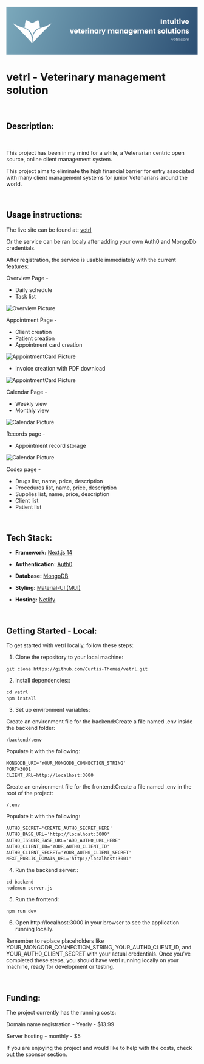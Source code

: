 ![Cover Picture](https://github.com/Curtis-Thomas/vetrl/blob/main/vetrl%20banner.png)


# vetrl - Veterinary management solution

<br />

## Description:

<br />

This project has been in my mind for a while, a Vetenarian centric open source, online client management system.

This project aims to eliminate the high financial barrier for entry associated with many client management systems for junior Vetenarians around the world. 

<br />

## Usage instructions:

The live site can be found at:
[vetrl](https://vetrl.com/)

Or the service can be ran localy after adding your own Auth0 and MongoDb credentials.

After registration, the service is usable immediately with the current features:

Overview Page -
- Daily schedule
- Task list

![Overview Picture](https://github.com/Curtis-Thomas/vetrl/blob/main/src/components/landingPage/features/assets/Overview.jpg)

Appointment Page -
- Client creation
- Patient creation
- Appointment card creation
  
![AppointmentCard Picture](https://github.com/Curtis-Thomas/vetrl/blob/main/src/components/landingPage/features/assets/AppointmentCard.jpg)

- Invoice creation with PDF download
  
![AppointmentCard Picture](https://github.com/Curtis-Thomas/vetrl/blob/main/src/components/landingPage/features/assets/Invoice.jpg)
  

Calendar Page -
- Weekly view
- Monthly view

![Calendar Picture](https://github.com/Curtis-Thomas/vetrl/blob/main/src/components/landingPage/features/assets/Calendar.jpg)

Records page - 
- Appointment record storage
  
![Calendar Picture](https://github.com/Curtis-Thomas/vetrl/blob/main/src/components/landingPage/features/assets/Records.jpg)
  

Codex page -
- Drugs list, name, price, description
- Procedures list, name, price, description
- Supplies list, name, price, description
- Client list
- Patient list




<br />

## Tech Stack:

- **Framework:** [Next.js 14](https://nextjs.org)
- **Authentication:** [Auth0](https://auth0.com/)
- **Database:** [MongoDB](https://www.mongodb.com/)
- **Styling:** [Material-UI (MUI)](https://mui.com/)
- **Hosting:** [Netlify](https://www.netlify.com/)

  <br />


## Getting Started - Local:

To get started with vetrl locally, follow these steps:

1. Clone the repository to your local machine:
```
git clone https://github.com/Curtis-Thomas/vetrl.git
```
2. Install dependencies::
```
cd vetrl
npm install
```

3. Set up environment variables:

Create an environment file for the backend:Create a file named .env inside the backend folder:
```
/backend/.env
```
Populate it with the following:
```
MONGODB_URI='YOUR_MONGODB_CONNECTION_STRING'
PORT=3001
CLIENT_URL=http://localhost:3000
```
Create an environment file for the frontend:Create a file named .env in the root of the project:
```
/.env
```
Populate it with the following:
```
AUTH0_SECRET='CREATE_AUTH0_SECRET_HERE'
AUTH0_BASE_URL='http://localhost:3000'
AUTH0_ISSUER_BASE_URL='ADD_AUTH0_URL_HERE'
AUTH0_CLIENT_ID='YOUR_AUTH0_CLIENT_ID'
AUTH0_CLIENT_SECRET='YOUR_AUTH0_CLIENT_SECRET'
NEXT_PUBLIC_DOMAIN_URL='http://localhost:3001'
```




4. Run the backend server::
```
cd backend
nodemon server.js
```

5. Run the frontend:
```
npm run dev
```

6. Open http://localhost:3000 in your browser to see the application running locally.

Remember to replace placeholders like YOUR_MONGODB_CONNECTION_STRING, YOUR_AUTH0_CLIENT_ID, and YOUR_AUTH0_CLIENT_SECRET with your actual credentials. Once you've completed these steps, you should have vetrl running locally on your machine, ready for development or testing.


<br />





## Funding:

The project currently has the running costs:

Domain name registration - Yearly - $13.99

Server hosting - monthly - $5

If you are enjoying the project and would like to help with the costs, check out the sponsor section.
